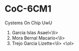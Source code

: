 # CoC-6CM1
Cystems On Chip UwU
<ol>
 <li>Garcia Islas Asael<\li>
 <li>Mora Bernal Macario<\li>
 <li>Trejo Garcia Lizette<\li>
<\ol>
